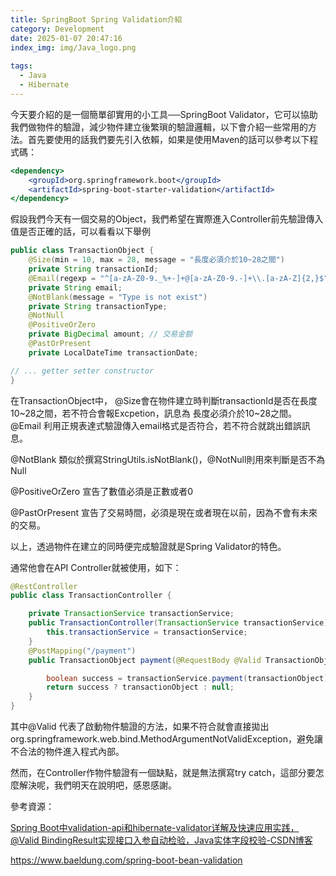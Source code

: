 ```yaml
---
title: SpringBoot Spring Validation介紹
category: Development
date: 2025-01-07 20:47:16
index_img: img/Java_logo.png
 
tags:
  - Java
  - Hibernate
---
```


今天要介紹的是一個簡單卻實用的小工具──SpringBoot Validator，它可以協助我們做物件的驗證，減少物件建立後繁瑣的驗證邏輯，以下會介紹一些常用的方法。首先要使用的話我們要先引入依賴，如果是使用Maven的話可以參考以下程式碼：

```jsx
<dependency>
    <groupId>org.springframework.boot</groupId>
    <artifactId>spring-boot-starter-validation</artifactId>
</dependency>
```

假設我們今天有一個交易的Object，我們希望在實際進入Controller前先驗證傳入值是否正確的話，可以看看以下舉例

```java
public class TransactionObject {
    @Size(min = 10, max = 28, message = "長度必須介於10~28之間")
    private String transactionId;
    @Email(regexp = "^[a-zA-Z0-9._%+-]+@[a-zA-Z0-9.-]+\\.[a-zA-Z]{2,}$", message = "Email格式不符合")
    private String email;
    @NotBlank(message = "Type is not exist")
    private String transactionType;
    @NotNull
    @PositiveOrZero
    private BigDecimal amount; // 交易金额
    @PastOrPresent
    private LocalDateTime transactionDate;

// ... getter setter constructor
}
```

在TransactionObject中，
@Size會在物件建立時判斷transactionId是否在長度10~28之間，若不符合會報Excpetion，訊息為 長度必須介於10~28之間。
@Email 利用正規表達式驗證傳入email格式是否符合，若不符合就跳出錯誤訊息。

@NotBlank 類似於撰寫StringUtils.isNotBlank()，@NotNull則用來判斷是否不為Null

@PositiveOrZero 宣告了數值必須是正數或者0

@PastOrPresent 宣告了交易時間，必須是現在或者現在以前，因為不會有未來的交易。

以上，透過物件在建立的同時便完成驗證就是Spring Validator的特色。

通常他會在API Controller就被使用，如下：

```java
@RestController
public class TransactionController {

    private TransactionService transactionService;
    public TransactionController(TransactionService transactionService) {
        this.transactionService = transactionService;
    }
    @PostMapping("/payment")
    public TransactionObject payment(@RequestBody @Valid TransactionObject transactionObject) {

        boolean success = transactionService.payment(transactionObject);
        return success ? transactionObject : null;
    }
}
```

其中@Valid 代表了啟動物件驗證的方法，如果不符合就會直接拋出org.springframework.web.bind.MethodArgumentNotValidException，避免讓不合法的物件進入程式內部。

然而，在Controller作物件驗證有一個缺點，就是無法撰寫try catch，這部分要怎麼解決呢，我們明天在說明吧，感恩感謝。

參考資源：

[Spring Boot中validation-api和hibernate-validator详解及快速应用实践，@Valid BindingResult实现接口入参自动检验，Java实体字段校验-CSDN博客](https://blog.csdn.net/Hello_World_QWP/article/details/116129788)

https://www.baeldung.com/spring-boot-bean-validation